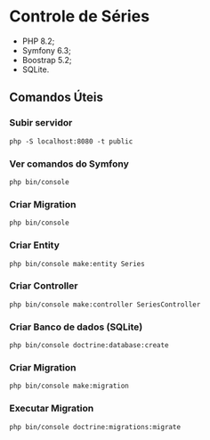 # Controle de Séries

- PHP 8.2;
- Symfony 6.3;
- Boostrap 5.2;
- SQLite.

## Comandos Úteis

### Subir servidor
`php -S localhost:8080 -t public`

### Ver comandos do Symfony
`php bin/console`

### Criar Migration
`php bin/console`

### Criar Entity
`php bin/console make:entity Series`

### Criar Controller
`php bin/console make:controller SeriesController`

### Criar Banco de dados (SQLite)
`php bin/console doctrine:database:create`

### Criar Migration
`php bin/console make:migration`

### Executar Migration
`php bin/console doctrine:migrations:migrate`
